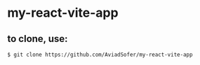 # my-react-vite-app
## to clone, use:
```
$ git clone https://github.com/AviadSofer/my-react-vite-app
```
